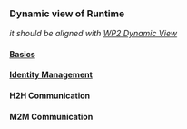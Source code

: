 ### Dynamic view of Runtime

*it should be aligned with [WP2 Dynamic View](https://github.com/reTHINK-project/architecture/tree/master/docs/dynamic-view)*

#### [Basics](basics/readme.md)

#### [Identity Management](identity-management/readme.md)

#### H2H Communication

#### M2M Communication
